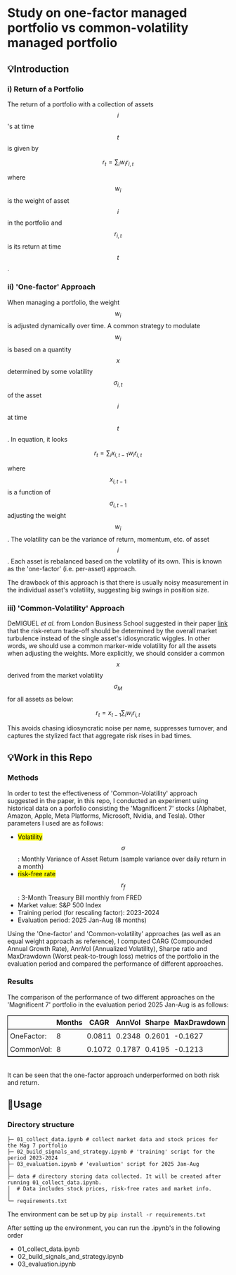 # Study on one-factor managed portfolio vs common-volatility managed portfolio

## 💡Introduction

### i) Return of a Portfolio

The return of a portfolio with a collection of assets $$i$$'s at time $$t$$ is given by

$$r_t = \sum_i w_i r_{i,t}$$

where $$w_i$$ is the weight of asset $$i$$ in the portfolio and $$r_{i,t}$$ is its return at time $$t$$.  

### ii) 'One-factor' Approach

When managing a portfolio, the weight $$w_i$$ is adjusted dynamically over time. A common strategy to modulate $$w_i$$ is based on a quantity $$x$$ determined by some volatility $$\sigma_{i,t}$$ of the asset $$i$$ at time $$t$$. In equation, it looks

$$r_t = \sum_i x_{i,t-1} w_i r_{i,t}$$  

where $$x_{i,t-1}$$ is a function of $$\sigma_{i,t-1}$$ adjusting the weight $$w_i$$. The volatility can be the variance of return, momentum, etc. of asset $$i$$. Each asset is rebalanced based on the volatility of its own. This is known as the 'one-factor' (i.e. per-asset) approach. 

The drawback of this approach is that there is usually noisy measurement in the individual asset's volatility, suggesting big swings in position size. 

### iii) 'Common-Volatility' Approach

DeMIGUEL *et al.* from London Business School suggested in their paper [link](https://lbsresearch.london.edu/id/eprint/3716/1/The%20Journal%20of%20Finance%20-%202024%20-%20DeMIGUEL%20-%20A%20Multifactor%20Perspective%20on%20Volatility%E2%80%90Managed%20Portfolios.pdf) that the risk-return trade-off should be determined by the overall market turbulence instead of the single asset's idiosyncratic wiggles. In other words, we should use a common marker-wide volatility for all the assets when adjusting the weights. More explicitly, we should consider a common $$x$$ derived from the market volatility $$\sigma_M$$ for all assets as below:

$$r_t = x_{t-1} \sum_i w_i r_{i,t}$$

This avoids chasing idiosyncratic noise per name, suppresses turnover, and captures the stylized fact that aggregate risk rises in bad times. 

## 💡Work in this Repo

### Methods

In order to test the effectiveness of 'Common-Volatility' approach suggested in the paper, in this repo, I conducted an experiment using historical data on a porfolio consisting the 'Magnificent 7' stocks (Alphabet, Amazon, Apple, Meta Platforms, Microsoft, Nvidia, and Tesla). Other parameters I used are as follows:

- <mark>Volatility $$\sigma$$</mark>: Monthly Variance of Asset Return (sample variance over daily return in a month)
- <mark>risk-free rate $$r_f$$</mark>: 3-Month Treasury Bill monthly from FRED
- Market value: S&P 500 Index
- Training period (for rescaling factor): 2023-2024
- Evaluation period: 2025 Jan-Aug (8 months)

Using the 'One-factor' and 'Common-volatility' approaches (as well as an equal weight approach as reference), I computed CARG (Compounded Annual Growth Rate), AnnVol (Annualized Volatility), Sharpe ratio and MaxDrawdown (Worst peak-to-trough loss) metrics of the portfolio in the evaluation period and compared the performance of different approaches.

### Results

The comparison of the performance of two different approaches on the 'Magnificent 7' portfolio in the evaluation period 2025 Jan-Aug is as follows:

<table style="border: 1px solid black;border-collapse: collapse;">
  <thead>
    <tr>
      <th style="border: none; padding: 5px;"></th>
      <th style="border: none; padding: 5px;">Months</th>
      <th style="border: none; padding: 5px;">CAGR</th>
      <th style="border: none; padding: 5px;">AnnVol</th>
      <th style="border: none; padding: 5px;">Sharpe</th>
      <th style="border: none; padding: 5px;">MaxDrawdown</th>
    </tr>
  </thead>
  <tbody>
    <tr>
      <td style="border: none; padding: 5px;">OneFactor:</td>
      <td style="border: none; padding: 5px;">8</td>
      <td style="border: none; padding: 5px;">0.0811</td>
      <td style="border: none; padding: 5px;">0.2348</td>
      <td style="border: none; padding: 5px;">0.2601</td>
      <td style="border: none; padding: 5px;">-0.1627</td>
    </tr>
    <tr>
      <td style="border: none; padding: 5px;">CommonVol:</td>
      <td style="border: none; padding: 5px;">8</td>
      <td style="border: none; padding: 5px;">0.1072</td>
      <td style="border: none; padding: 5px;">0.1787</td>
      <td style="border: none; padding: 5px;">0.4195</td>
      <td style="border: none; padding: 5px;">-0.1213</td>
    </tr>
  </tbody>
</table>

<br>
It can be seen that the one-factor approach underperformed on both risk and return.

## 📜Usage

### Directory structure
```
├─ 01_collect_data.ipynb # collect market data and stock prices for the Mag 7 portfolio  
├─ 02_build_signals_and_strategy.ipynb # 'training' script for the period 2023-2024
├─ 03_evaluation.ipynb # 'evaluation' script for 2025 Jan-Aug
│ 
├─ data # directory storing data collected. It will be created after running 01_collect_data.ipynb. 
│  # Data includes stock prices, risk-free rates and market info.
│ 
└─ requirements.txt
```

The environment can be set up by `pip install -r requirements.txt`

After setting up the environment, you can run the .ipynb's in the following order
- 01_collect_data.ipynb
- 02_build_signals_and_strategy.ipynb
- 03_evaluation.ipynb


